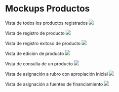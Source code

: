 # Mockups Productos

Vista de todos los productos registrados
![](https://github.com/udistrital/Financiera_documentacion/blob/document/productos/plan_cuentas/productos/mockups/TablaProductos.png)

Vista de registro de producto
![](https://github.com/udistrital/Financiera_documentacion/blob/document/productos/plan_cuentas/productos/mockups/RegistrarProducto.png)

Vista de registro exitoso de producto
![](https://github.com/udistrital/Financiera_documentacion/blob/document/productos/plan_cuentas/productos/mockups/ExitoRegistro.png)

Vista de edición de producto
![](https://github.com/udistrital/Financiera_documentacion/blob/document/productos/plan_cuentas/productos/mockups/EditarProducto.png)

Vista de consulta de un producto
![](https://github.com/udistrital/Financiera_documentacion/blob/document/productos/plan_cuentas/productos/mockups/ConsultaProducto.png)

Vista de asignación a rubro con apropiación inicial
![](https://github.com/udistrital/Financiera_documentacion/blob/document/productos/plan_cuentas/productos/mockups/AsignarRubroProducto.png)

Vista de asignación a fuentes de financiamiento
![](https://github.com/udistrital/financiera_documentacion/blob/document/productos/plan_cuentas/productos/mockups/AsignacionFuentes.png)

